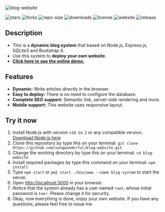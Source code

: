 ![blog-website](https://user-images.githubusercontent.com/39998050/66268075-18b2e500-e86c-11e9-8e5a-d964eea47fe5.png)

![stars](https://img.shields.io/github/stars/songwonderful/blog-website) ![forks](https://img.shields.io/github/forks/songwonderful/blog-website) ![repo-size](https://img.shields.io/github/repo-size/songwonderful/blog-website) ![downloads](https://img.shields.io/github/downloads/songwonderful/blog-website/total) ![license](https://img.shields.io/github/license/songwonderful/blog-website) ![website](https://img.shields.io/website?down_color=red&down_message=offine&up_color=green&up_message=online&url=https%3A%2F%2Fiamazing.cn) ![release](https://img.shields.io/github/v/release/songwonderful/blog-website)
## Description
+ This is a **dynamic blog system** that based on Node.js, Express.js, SQLite3 and Bootstrap 4.
+ Use this system to **deploy your own website**.
+ [**Click here to see the online demo.**](https://iamazing.cn/)

## Features
+ **Dynamic:** Write articles directly in the browser.
+ **Easy to deploy:** There is no need to configure the database.
+ **Complete SEO support:** Semantic link, server-side rendering and more.
+ **Mobile support:** This website uses responsive layout.

## Try it now
1. Install Node.js with version `v10.14.2` or any compatible version. [Download Node.js here](https://nodejs.org/en/download/)
2. Clone this repository by type this on your terminal: `git clone https://github.com/songwonderful/blog-website.git`
3. Change the working directory by type this on your terminal: `cd blog-website`
4. Install required packages by type this command on your terminal: `npm install`
5. Type `npm start` or `pm2 start ./bin/www --name blog-system` to start the server.
6. Open [http://localhost:3000](http://localhost:3000) in your browser.
7. Notice that the system already has a user named `root`, whose initial password is `toor`. Please change it for security.
8. Okay, now everything is done, enjoy your own website. If you have any questions, please feel free to issue me.
